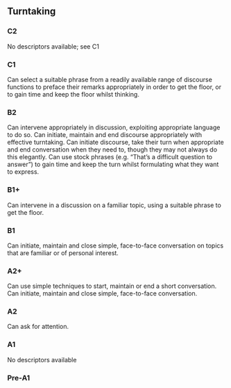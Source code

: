 ## Turntaking
### C2
No descriptors available; see C1
### C1
Can select a suitable phrase from a readily available range of discourse functions to preface their remarks appropriately in order to get the floor, or to gain time and keep the floor whilst thinking.
### B2
Can intervene appropriately in discussion, exploiting appropriate language to do so.
Can initiate, maintain and end discourse appropriately with effective turntaking.
Can initiate discourse, take their turn when appropriate and end conversation when they need to, though they may not always do this elegantly.
Can use stock phrases (e.g. “That’s a difficult question to answer”) to gain time and keep the turn whilst formulating what they want to express.
### B1+
Can intervene in a discussion on a familiar topic, using a suitable phrase to get the floor.
### B1
Can initiate, maintain and close simple, face-to-face conversation on topics that are familiar or of personal interest.
### A2+
Can use simple techniques to start, maintain or end a short conversation.
Can initiate, maintain and close simple, face-to-face conversation.
### A2
Can ask for attention.
### A1
No descriptors available
### Pre-A1